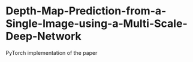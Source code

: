 # Depth-Map-Prediction-from-a-Single-Image-using-a-Multi-Scale-Deep-Network
PyTorch implementation of the paper
